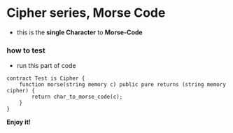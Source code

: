 # Cipher series, Morse Code
- this is the **single Character** to **Morse-Code** 

### how to test
- run this part of code
```solidity
contract Test is Cipher {
    function morse(string memory c) public pure returns (string memory cipher) {
        return char_to_morse_code(c);
    }
}
```
**Enjoy it!**
